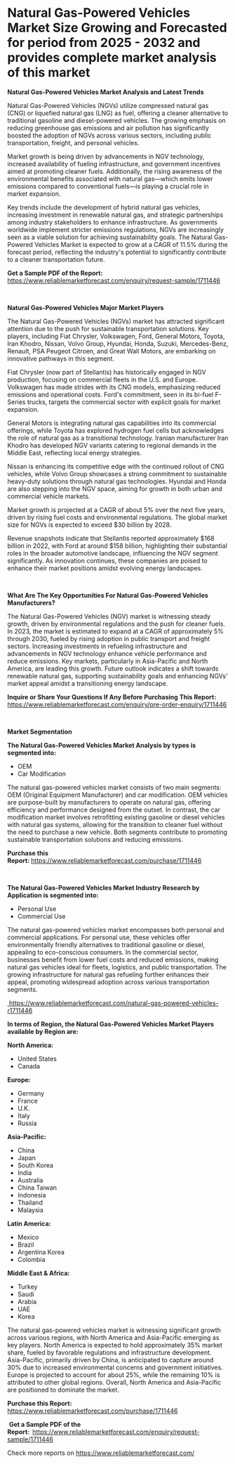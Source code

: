 <p><h1>Natural Gas-Powered Vehicles Market Size Growing and Forecasted for period from 2025 - 2032 and provides complete market analysis of this market</h1></p><p><strong>Natural Gas-Powered Vehicles Market Analysis and Latest Trends</strong></p>
<p><p>Natural Gas-Powered Vehicles (NGVs) utilize compressed natural gas (CNG) or liquefied natural gas (LNG) as fuel, offering a cleaner alternative to traditional gasoline and diesel-powered vehicles. The growing emphasis on reducing greenhouse gas emissions and air pollution has significantly boosted the adoption of NGVs across various sectors, including public transportation, freight, and personal vehicles. </p><p>Market growth is being driven by advancements in NGV technology, increased availability of fueling infrastructure, and government incentives aimed at promoting cleaner fuels. Additionally, the rising awareness of the environmental benefits associated with natural gas—which emits lower emissions compared to conventional fuels—is playing a crucial role in market expansion.</p><p>Key trends include the development of hybrid natural gas vehicles, increasing investment in renewable natural gas, and strategic partnerships among industry stakeholders to enhance infrastructure. As governments worldwide implement stricter emissions regulations, NGVs are increasingly seen as a viable solution for achieving sustainability goals. The Natural Gas-Powered Vehicles Market is expected to grow at a CAGR of 11.5% during the forecast period, reflecting the industry's potential to significantly contribute to a cleaner transportation future.</p></p>
<p><strong>Get a Sample PDF of the Report:&nbsp;</strong> <a href="https://www.reliablemarketforecast.com/enquiry/request-sample/1711446?utm_campaign=1885&utm_medium=2&utm_source=Github&utm_content=ia&utm_term=10012025&utm_id=natural-gas-powered-vehicles">https://www.reliablemarketforecast.com/enquiry/request-sample/1711446</a></p>
<p>&nbsp;</p>
<p><strong>Natural Gas-Powered Vehicles Major Market Players</strong></p>
<p><p>The Natural Gas-Powered Vehicles (NGVs) market has attracted significant attention due to the push for sustainable transportation solutions. Key players, including Fiat Chrysler, Volkswagen, Ford, General Motors, Toyota, Iran Khodro, Nissan, Volvo Group, Hyundai, Honda, Suzuki, Mercedes-Benz, Renault, PSA Peugeot Citroen, and Great Wall Motors, are embarking on innovative pathways in this segment.</p><p>Fiat Chrysler (now part of Stellantis) has historically engaged in NGV production, focusing on commercial fleets in the U.S. and Europe. Volkswagen has made strides with its CNG models, emphasizing reduced emissions and operational costs. Ford's commitment, seen in its bi-fuel F-Series trucks, targets the commercial sector with explicit goals for market expansion.</p><p>General Motors is integrating natural gas capabilities into its commercial offerings, while Toyota has explored hydrogen fuel cells but acknowledges the role of natural gas as a transitional technology. Iranian manufacturer Iran Khodro has developed NGV variants catering to regional demands in the Middle East, reflecting local energy strategies.</p><p>Nissan is enhancing its competitive edge with the continued rollout of CNG vehicles, while Volvo Group showcases a strong commitment to sustainable heavy-duty solutions through natural gas technologies. Hyundai and Honda are also stepping into the NGV space, aiming for growth in both urban and commercial vehicle markets.</p><p>Market growth is projected at a CAGR of about 5% over the next five years, driven by rising fuel costs and environmental regulations. The global market size for NGVs is expected to exceed $30 billion by 2028.</p><p>Revenue snapshots indicate that Stellantis reported approximately $168 billion in 2022, with Ford at around $158 billion, highlighting their substantial roles in the broader automotive landscape, influencing the NGV segment significantly. As innovation continues, these companies are poised to enhance their market positions amidst evolving energy landscapes.</p></p>
<p>&nbsp;</p>
<p><strong>What Are The Key Opportunities For Natural Gas-Powered Vehicles Manufacturers?</strong></p>
<p><p>The Natural Gas-Powered Vehicles (NGV) market is witnessing steady growth, driven by environmental regulations and the push for cleaner fuels. In 2023, the market is estimated to expand at a CAGR of approximately 5% through 2030, fueled by rising adoption in public transport and freight sectors. Increasing investments in refueling infrastructure and advancements in NGV technology enhance vehicle performance and reduce emissions. Key markets, particularly in Asia-Pacific and North America, are leading this growth. Future outlook indicates a shift towards renewable natural gas, supporting sustainability goals and enhancing NGVs' market appeal amidst a transitioning energy landscape.</p></p>
<p><strong>Inquire or Share Your Questions If Any Before Purchasing This Report:</strong> <a href="https://www.reliablemarketforecast.com/enquiry/pre-order-enquiry/1711446?utm_campaign=1885&utm_medium=2&utm_source=Github&utm_content=ia&utm_term=10012025&utm_id=natural-gas-powered-vehicles">https://www.reliablemarketforecast.com/enquiry/pre-order-enquiry/1711446</a></p>
<p>&nbsp;</p>
<p><strong>Market Segmentation</strong></p>
<p><strong>The Natural Gas-Powered Vehicles Market Analysis by types is segmented into:</strong></p>
<p><ul><li>OEM</li><li>Car Modification</li></ul></p>
<p><p>The natural gas-powered vehicles market consists of two main segments: OEM (Original Equipment Manufacturer) and car modification. OEM vehicles are purpose-built by manufacturers to operate on natural gas, offering efficiency and performance designed from the outset. In contrast, the car modification market involves retrofitting existing gasoline or diesel vehicles with natural gas systems, allowing for the transition to cleaner fuel without the need to purchase a new vehicle. Both segments contribute to promoting sustainable transportation solutions and reducing emissions.</p></p>
<p><strong>Purchase this Report:&nbsp;</strong><a href="https://www.reliablemarketforecast.com/purchase/1711446?utm_campaign=1885&utm_medium=2&utm_source=Github&utm_content=ia&utm_term=10012025&utm_id=natural-gas-powered-vehicles">https://www.reliablemarketforecast.com/purchase/1711446</a></p>
<p>&nbsp;</p>
<p><strong>The Natural Gas-Powered Vehicles Market Industry Research by Application is segmented into:</strong></p>
<p><ul><li>Personal Use</li><li>Commercial Use</li></ul></p>
<p><p>The natural gas-powered vehicles market encompasses both personal and commercial applications. For personal use, these vehicles offer environmentally friendly alternatives to traditional gasoline or diesel, appealing to eco-conscious consumers. In the commercial sector, businesses benefit from lower fuel costs and reduced emissions, making natural gas vehicles ideal for fleets, logistics, and public transportation. The growing infrastructure for natural gas refueling further enhances their appeal, promoting widespread adoption across various transportation segments.</p></p>
<p><a href="https://www.reliablemarketforecast.com/natural-gas-powered-vehicles-r1711446?utm_campaign=1885&utm_medium=2&utm_source=Github&utm_content=ia&utm_term=10012025&utm_id=natural-gas-powered-vehicles">&nbsp;https://www.reliablemarketforecast.com/natural-gas-powered-vehicles-r1711446</a></p>
<p><strong>In terms of Region, the Natural Gas-Powered Vehicles Market Players available by Region are:</strong></p>
<p>
    <p> <strong> North America: </strong>
        <ul>
            <li>United States</li>
            <li>Canada</li>
        </ul>
        </p> 
    <p> <strong> Europe: </strong>
        <ul>
            <li>Germany</li>
            <li>France</li>
            <li>U.K.</li>
            <li>Italy</li>
            <li>Russia</li>
        </ul>
        </p> 
    <p> <strong> Asia-Pacific: </strong>
        <ul>
            <li>China</li>
            <li>Japan</li>
            <li>South Korea</li>
            <li>India</li>
            <li>Australia</li>
            <li>China Taiwan</li>
            <li>Indonesia</li>
            <li>Thailand</li>
            <li>Malaysia</li>
        </ul>
        </p> 
    <p> <strong> Latin America: </strong>
        <ul>
            <li>Mexico</li>
            <li>Brazil</li>
            <li>Argentina Korea</li>
            <li>Colombia</li>
        </ul>
        </p> 
    <p> <strong> Middle East & Africa: </strong>
        <ul>
            <li>Turkey</li>
            <li>Saudi</li>
            <li>Arabia</li>
            <li>UAE</li>
            <li>Korea</li>
        </ul>
    </p>
    </p>
<p><p>The natural gas-powered vehicles market is witnessing significant growth across various regions, with North America and Asia-Pacific emerging as key players. North America is expected to hold approximately 35% market share, fueled by favorable regulations and infrastructure development. Asia-Pacific, primarily driven by China, is anticipated to capture around 30% due to increased environmental concerns and government initiatives. Europe is projected to account for about 25%, while the remaining 10% is attributed to other global regions. Overall, North America and Asia-Pacific are positioned to dominate the market.</p></p>
<p><strong>Purchase this Report: </strong><a href="https://www.reliablemarketforecast.com/purchase/1711446?utm_campaign=1885&utm_medium=2&utm_source=Github&utm_content=ia&utm_term=10012025&utm_id=natural-gas-powered-vehicles">https://www.reliablemarketforecast.com/purchase/1711446</a></p>
<p>&nbsp;<strong>Get a Sample PDF of the Report:&nbsp;&nbsp;</strong><a href="https://www.reliablemarketforecast.com/enquiry/request-sample/1711446?utm_campaign=1885&utm_medium=2&utm_source=Github&utm_content=ia&utm_term=10012025&utm_id=natural-gas-powered-vehicles">https://www.reliablemarketforecast.com/enquiry/request-sample/1711446</a></p>
<p><strong></strong></p>
<p>Check more reports on <a href="https://www.reliablemarketforecast.com/?utm_campaign=1885&utm_medium=2&utm_source=Github&utm_content=ia&utm_term=10012025&utm_id=natural-gas-powered-vehicles">https://www.reliablemarketforecast.com/</a></p>